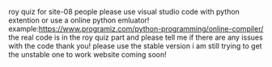 roy quiz for site-08 people please use visual studio code with python extention or use a online python emluator!
example:https://www.programiz.com/python-programming/online-compiler/
the real code is in the roy quiz part and please tell me if there are any issues with the code thank you!
please use the stable version i am still trying to get the unstable one to work
website coming soon!
